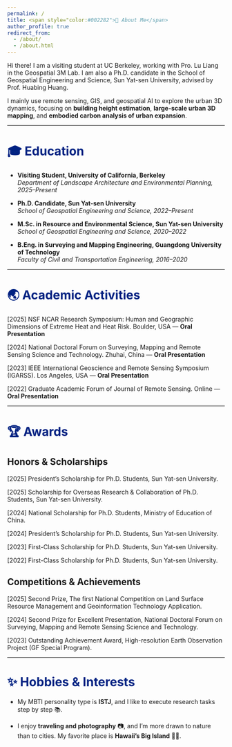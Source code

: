 ```yaml
---
permalink: /
title: <span style="color:#002282">👋 About Me</span>
author_profile: true
redirect_from: 
  - /about/
  - /about.html
---
```


Hi there! I am a visiting student at UC Berkeley, working with Pro. Lu Liang in the Geospatial 3M Lab. I am also a Ph.D. candidate in the School of Geospatial Engineering and Science, Sun Yat-sen University, advised by Prof. Huabing Huang. 

I mainly use remote sensing, GIS, and geospatial AI to explore the urban 3D dynamics, focusing on **building height estimation**, **large-scale urban 3D mapping**, and **embodied carbon analysis of urban expansion**. 

---

# <span style="color:#002282">🎓 Education</span>

- **Visiting Student, University of California, Berkeley**  
  *Department of Landscape Architecture and Environmental Planning, 2025–Present*

- **Ph.D. Candidate, Sun Yat-sen University**  
  *School of Geospatial Engineering and Science, 2022–Present*

- **M.Sc. in Resource and Environmental Science, Sun Yat-sen University**  
  *School of Geospatial Engineering and Science, 2020–2022*

- **B.Eng. in Surveying and Mapping Engineering, Guangdong University of Technology**  
  *Faculty of Civil and Transportation Engineering, 2016–2020*

---

# <span style="color:#002282">🌏 Academic Activities</span>

[2025] NSF NCAR Research Symposium: Human and Geographic Dimensions of Extreme Heat and Heat Risk. Boulder, USA — **Oral Presentation**

[2024] National Doctoral Forum on Surveying, Mapping and Remote Sensing Science and Technology. Zhuhai, China — **Oral Presentation**

[2023] IEEE International Geoscience and Remote Sensing Symposium (IGARSS). Los Angeles, USA — **Oral Presentation**

[2022] Graduate Academic Forum of Journal of Remote Sensing. Online — **Oral Presentation**

---

# <span style="color:#002282">🏆 Awards</span>
## Honors & Scholarships

[2025] President’s Scholarship for Ph.D. Students, Sun Yat-sen University.

[2025] Scholarship for Overseas Research & Collaboration of Ph.D. Students, Sun Yat-sen University.

[2024] National Scholarship for Ph.D. Students, Ministry of Education of China.

[2024] President’s Scholarship for Ph.D. Students, Sun Yat-sen University.

[2023] First-Class Scholarship for Ph.D. Students, Sun Yat-sen University.

[2022] First-Class Scholarship for Ph.D. Students, Sun Yat-sen University.

## Competitions & Achievements

[2025] Second Prize, The first National Competition on Land Surface Resource Management and Geoinformation Technology Application.

[2024] Second Prize for Excellent Presentation, National Doctoral Forum on Surveying, Mapping and Remote Sensing Science and Technology.

[2023] Outstanding Achievement Award, High-resolution Earth Observation Project (GF Special Program).
 
---

# <span style="color:#002282">✨ Hobbies & Interests</span>

- My MBTI personality type is **ISTJ**, and I like to execute research tasks step by step 📚.

- I enjoy **traveling and photography** 📷, and I’m more drawn to nature than to cities. My favorite place is **Hawaii’s Big Island** 🌋🌊.



